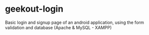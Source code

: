 # geekout-login
Basic login and signup page of an android application, using the form validation and database (Apache &amp; MySQL - XAMPP)

